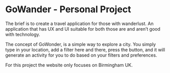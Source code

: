 # GoWander - Personal Project

The brief is to create a travel application for those with wanderlust. 
An application that has UX and UI suitable for both those are and aren’t good with technology. 


The concept of GoWonder, is a simple way to explore a city. You simply type in your location, add a filter here and there, press the button, and it will generate an activity for you to do based on your filters and preferences.

For this project the website only focuses on Birmingham UK.
